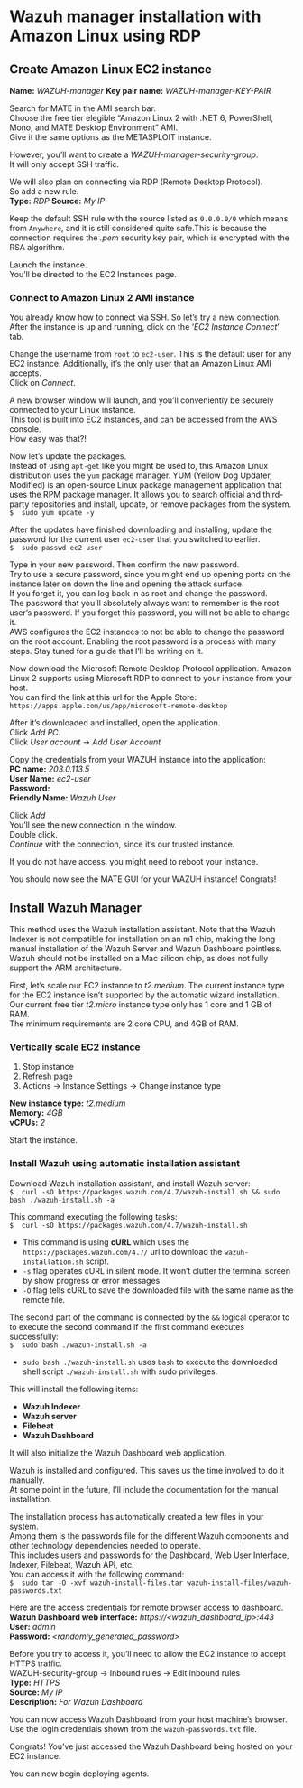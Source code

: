 # Wazuh manager installation with Amazon Linux using RDP


## Create Amazon Linux EC2 instance
**Name:**  _WAZUH-manager_
**Key pair name:**  _WAZUH-manager-KEY-PAIR_

Search for MATE in the AMI search bar.<br>
Choose the free tier elegible “Amazon Linux 2 with .NET 6, PowerShell, Mono, and MATE Desktop Environment” AMI.<br>
Give it the same options as the METASPLOIT instance.

However, you’ll want to create a  _WAZUH-manager-security-group_.<br>
It will only accept SSH traffic.

We will also plan on connecting via RDP (Remote Desktop Protocol).<br>
So add a new rule.<br>
**Type:**  _RDP_
**Source:**  _My IP_

Keep the default SSH rule with the source listed as  `0.0.0.0/0`  which means from  `Anywhere`, and it is still considered quite safe.This is because the connection requires the  _.pem_  security key pair, which is encrypted with the RSA algorithm. 

Launch the instance.<br>
You’ll be directed to the EC2 Instances page.

### Connect to Amazon Linux 2 AMI instance
You already know how to connect via SSH. So let’s try a new connection.<br>
After the instance is up and running, click on the  ‘_EC2 Instance Connect_’ tab.

Change the username from  `root`  to  `ec2-user`. This is the default user for any EC2 instance. Additionally, it’s the only user that an Amazon Linux AMI accepts.<br>
Click on  _Connect_.

A new browser window will launch, and you’ll conveniently be securely connected to your Linux instance.<br>
This tool is built into EC2 instances, and can be accessed from the AWS console.<br>
How easy was that?!

Now let’s update the packages.<br>
Instead of using  `apt-get`  like you might be used to, this Amazon Linux distribution uses the  `yum`  package manager. YUM (Yellow Dog Updater, Modified) is an open-source Linux package management application that uses the RPM package manager. It allows you to search official and third-party repositories and install, update, or remove packages from the system.<br>
`$  sudo yum update -y`

After the updates have finished downloading and installing, update the password for the current user  `ec2-user`  that you switched to earlier.<br>
`$  sudo passwd ec2-user`

Type in your new password. Then confirm the new password.<br>
Try to use a secure password, since you might end up opening ports on the instance later on down the line and opening the attack surface.<br>
If you forget it, you can log back in as root and change the password.<br>
The password that you’ll absolutely always want to remember is the root user’s password. If you forget this password, you will not be able to change it.<br>
AWS configures the EC2 instances to not be able to change the password on the root account. Enabling the root password is a process with many steps. Stay tuned for a guide that I’ll be writing on it.

Now download the Microsoft Remote Desktop Protocol application. Amazon Linux 2 supports using Microsoft RDP to connect to your instance from your host.<br>
You can find the link at this url for the Apple Store:<br>
`https://apps.apple.com/us/app/microsoft-remote-desktop`

After it’s downloaded and installed, open the application.<br>
Click  _Add PC_.<br>
Click  _User account_  ->  _Add User Account_<br>

Copy the credentials from your WAZUH instance into the application:<br>
**PC name:**  _203.0.113.5_<br>
**User Name:**  _ec2-user_<br>
**Password:**  _<passwd you previously entered>_<br>
**Friendly Name:**  _Wazuh User_<br>

Click _Add_<br>
You’ll see the new connection in the window.<br>
Double click.<br>
_Continue_ with the connection, since it’s our trusted instance.

If you do not have access, you might need to reboot your instance.

You should now see the MATE GUI for your WAZUH instance! Congrats!


## Install Wazuh Manager
This method uses the Wazuh installation assistant. Note that the Wazuh Indexer is not compatible for installation on an m1 chip, making the long manual installation of the Wazuh Server and Wazuh Dashboard pointless. Wazuh should not be installed on a Mac silicon chip, as does not fully support the ARM architecture.

First, let’s scale our EC2 instance to  _t2.medium_. The current instance type for the EC2 instance isn’t supported by the automatic wizard installation.<br>
Our current free tier  _t2.micro_  instance type only has 1 core and 1 GB of RAM.<br>
The minimum requirements are 2 core CPU, and 4GB of RAM. 

### Vertically scale EC2 instance
1. Stop instance
2. Refresh page
3. Actions  ->  Instance Settings  ->  Change instance type

**New instance type:**  _t2.medium_<br>
**Memory:**  _4GB_<br>
**vCPUs:**  _2_

Start the instance.


### Install Wazuh using automatic installation assistant
Download Wazuh installation assistant, and install Wazuh server:<br>
`$  curl -sO https://packages.wazuh.com/4.7/wazuh-install.sh && sudo bash ./wazuh-install.sh -a`

This command executing the following tasks:<br>
`$  curl -sO https://packages.wazuh.com/4.7/wazuh-install.sh`
* This command is using  **cURL**  which uses the  `https://packages.wazuh.com/4.7/`  url to download the  `wazuh-installation.sh`  script.
* `-s`  flag operates cURL in silent mode. It won’t clutter the terminal screen by show progress or error messages.
* `-O`  flag tells cURL to save the downloaded file with the same name as the remote file.

The second part of the command is connected by the  `&&`  logical operator to to execute the second command if the first command executes successfully:<br>
`$  sudo bash ./wazuh-install.sh -a`<br>
* `sudo bash ./wazuh-install.sh`  uses  `bash`  to execute the downloaded shell script  `./wazuh-install.sh` with sudo privileges.

This will install the following items:<br>
* **Wazuh Indexer**
* **Wazuh server**
* **Filebeat**
* **Wazuh Dashboard**

It will also initialize the Wazuh Dashboard web application.

Wazuh is installed and configured. This saves us the time involved to do it manually.<br>
At some point in the future, I’ll include the documentation for the manual installation.<br>

The installation process has automatically created a few files in your system.<br>
Among them is the passwords file for the different Wazuh components and other technology dependencies needed to operate.<br>
This includes users and passwords for the Dashboard, Web User Interface, Indexer, Filebeat, Wazuh API, etc.<br>
You can access it with the following command:<br>
`$  sudo tar -O -xvf wazuh-install-files.tar wazuh-install-files/wazuh-passwords.txt`

Here are the access credentials for remote browser access to dashboard.<br>
**Wazuh Dashboard web interface:**  _https://<wazuh_dashboard_ip>:443_<br>
**User:**  _admin_<br>
**Password:**  _<randomly_generated_password>_<br>

Before you try to access it, you’ll need to allow the EC2 instance to accept HTTPS traffic.<br>
WAZUH-security-group  ->  Inbound rules  ->  Edit inbound rules<br>
**Type:**  _HTTPS_<br>
**Source:**  _My IP_<br>
**Description:**  _For Wazuh Dashboard_<br>

You can now access Wazuh Dashboard from your host machine’s browser.<br>
Use the login credentials shown from the  `wazuh-passwords.txt`  file.<br>

Congrats! You’ve just accessed the Wazuh Dashboard being hosted on your EC2 instance.

You can now begin deploying agents.
